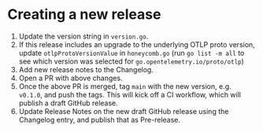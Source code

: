 # Creating a new release

1. Update the version string in `version.go`.
1. If this release includes an upgrade to the underlying OTLP proto version, update `otlpProtoVersionValue` in `honeycomb.go` (run `go list -m all` to see which version was selected for `go.opentelemetry.io/proto/otlp`)
1. Add new release notes to the Changelog.
1. Open a PR with above changes.
1. Once the above PR is merged, tag `main` with the new version, e.g. `v0.1.0`, and push the tags. This will kick off a CI workflow, which will publish a draft GitHub release.
1. Update Release Notes on the new draft GitHub release using the Changelog entry, and publish that as Pre-release.
